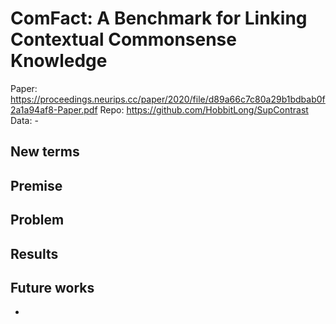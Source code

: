 # ComFact: A Benchmark for Linking Contextual Commonsense Knowledge 
Paper: https://proceedings.neurips.cc/paper/2020/file/d89a66c7c80a29b1bdbab0f2a1a94af8-Paper.pdf
Repo:  https://github.com/HobbitLong/SupContrast
Data: -


## New terms

## Premise


## Problem


## Results


## Future works
- 